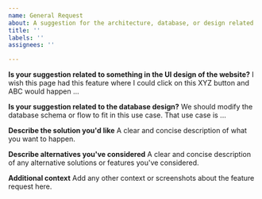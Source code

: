 ```yaml
---
name: General Request
about: A suggestion for the architecture, database, or design related
title: ''
labels: ''
assignees: ''

---
```


**Is your suggestion related to something in the UI design of the website?**
I wish this page had this feature where I could click on this XYZ button and ABC would happen ...

**Is your suggestion related to the database design?**
We should modify the database schema or flow to fit in this use case. That use case is ... 

**Describe the solution you'd like**
A clear and concise description of what you want to happen.

**Describe alternatives you've considered**
A clear and concise description of any alternative solutions or features you've considered.

**Additional context**
Add any other context or screenshots about the feature request here.
